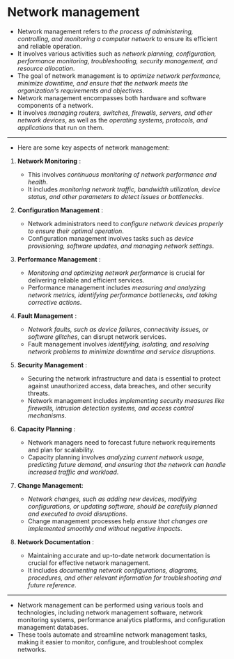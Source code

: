 # Network management

- Network management refers to *the process of administering, controlling, and monitoring a computer network* to ensure its efficient and reliable operation.
- It involves various activities such as *network planning, configuration, performance monitoring, troubleshooting, security management, and resource allocation*.
- The goal of network management is to *optimize network performance, minimize downtime, and ensure that the network meets the organization's requirements and objectives*.
- Network management encompasses both hardware and software components of a network.
- It involves *managing routers, switches, firewalls, servers, and other network devices*, as well as the *operating systems, protocols, and applications* that run on them.

---

- Here are some key aspects of network management:

1. **Network Monitoring** :
    - This involves *continuous monitoring of network performance and health*.
    - It includes *monitoring network traffic, bandwidth utilization, device status, and other parameters to detect issues or bottlenecks*.

2. **Configuration Management** :
    - Network administrators need to *configure network devices properly to ensure their optimal operation*.
    - Configuration management involves tasks such as *device provisioning, software updates, and managing network settings*.

3. **Performance Management** :
    - *Monitoring and optimizing network performance* is crucial for delivering reliable and efficient services.
    - Performance management includes *measuring and analyzing network metrics, identifying performance bottlenecks, and taking corrective actions*.

4. **Fault Management** :
    - *Network faults, such as device failures, connectivity issues, or software glitches*, can disrupt network services.
    - Fault management involves *identifying, isolating, and resolving network problems to minimize downtime and service disruptions*.

5. **Security Management** :
    - Securing the network infrastructure and data is essential to protect against unauthorized access, data breaches, and other security threats.
    - Network management includes *implementing security measures like firewalls, intrusion detection systems, and access control mechanisms*.

6. **Capacity Planning** :
    - Network managers need to forecast future network requirements and plan for scalability.
    - Capacity planning involves *analyzing current network usage, predicting future demand, and ensuring that the network can handle increased traffic and workload*.

7. **Change Management**:
    - *Network changes, such as adding new devices, modifying configurations, or updating software, should be carefully planned and executed to avoid disruptions*.
    - Change management processes help *ensure that changes are implemented smoothly and without negative impacts*.

8. **Network Documentation** :
    - Maintaining accurate and up-to-date network documentation is crucial for effective network management.
    - It includes *documenting network configurations, diagrams, procedures, and other relevant information for troubleshooting and future reference*.

---

- Network management can be performed using various tools and technologies, including network management software, network monitoring systems, performance analytics platforms, and configuration management databases.
- These tools automate and streamline network management tasks, making it easier to monitor, configure, and troubleshoot complex networks.
